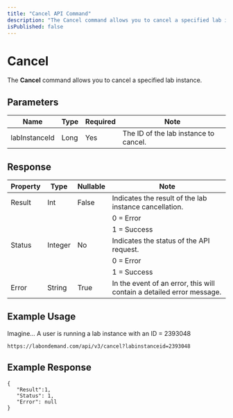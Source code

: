 ```yaml
---
title: "Cancel API Command"
description: "The Cancel command allows you to cancel a specified lab instance."
isPublished: false
---
```


# Cancel

The **Cancel** command allows you to cancel a specified lab instance.

## Parameters

|Name|Type|Required|Note|
|--- |--- |--- |--- |
|labInstanceId|Long|Yes|The ID of the lab instance to cancel.

## Response 

|Property|Type|Nullable|Note|
|--- |--- |--- |--- |
|Result|Int|False|Indicates the result of the lab instance cancellation.
||||0 = Error
||||1 = Success|
|Status|Integer|No|Indicates the status of the API request.
||||0 = Error
||||1 = Success|
|Error|String|True|In the event of an error, this will contain a detailed error message.|

## Example Usage

Imagine… A user is running a lab instance with an ID = 2393048

```
https://labondemand.com/api/v3/cancel?labinstanceid=2393048
```

## Example Response
```linenums
{
   "Result":1,
   "Status": 1,
   "Error": null
}
```
